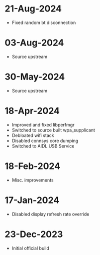 # 21-Aug-2024
- Fixed random bt disconnection

# 03-Aug-2024
- Source upstream

# 30-May-2024
- Source upstream

# 18-Apr-2024
- Improved and fixed libperfmgr
- Switched to source built wpa_supplicant
- Debloated wifi stack
- Disabled connsys core dumping
- Switched to AIDL USB Service

# 18-Feb-2024
- Misc. improvements

# 17-Jan-2024
- Disabled display refresh rate override

# 23-Dec-2023
- Initial official build
